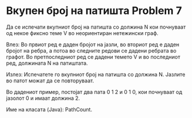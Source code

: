 # Вкупен број на патишта Problem 7 
Да се испечати вкупниот број на патишта со должина N кои почнуваат од некое фиксно теме V во неориентиран нетежински граф.

Влез: Во првиот ред е даден бројот на јазли, во вториот ред е даден бројот на ребра, а потоа во следните редови се дадени ребрата во графот. Во претпоследниот ред се дадени темето V и во последниот ред, должината N на патиштата.

Излез: Испечатете го вкупниот број на патишта со должина N. Јазлите во патот можат да се повторуваат.

Во дадениот пример, постојат два пата 0 1 2 и 0 1 0, кои почнуваат од јазолот 0 и имаат должина 2.

Име на класата (Java): PathCount.